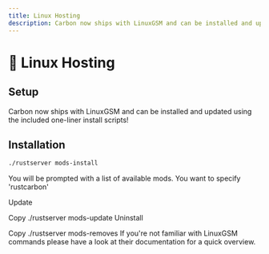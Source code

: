 ```yaml
---
title: Linux Hosting
description: Carbon now ships with LinuxGSM and can be installed and updated using the included one-liner install scripts!
---
```


# 🐧 Linux Hosting

## Setup
Carbon now ships with LinuxGSM and can be installed and updated using the included one-liner install scripts!

## Installation

```bash
./rustserver mods-install
```
You will be prompted with a list of available mods. You want to specify 'rustcarbon'

Update

Copy
./rustserver mods-update
Uninstall

Copy
./rustserver mods-removes
If you're not familiar with LinuxGSM commands please have a look at their documentation for a quick overview.